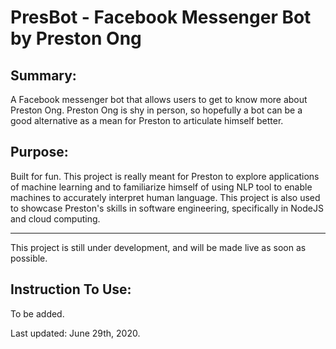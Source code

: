 # PresBot - Facebook Messenger Bot by Preston Ong

## Summary:
A Facebook messenger bot that allows users to get to know more about Preston Ong. 
Preston Ong is shy in person, so hopefully a bot can be a good alternative as a mean for Preston to articulate himself better. 

## Purpose:
Built for fun. This project is really meant for Preston to explore applications of machine learning and to familiarize himself of using NLP tool to enable machines to accurately interpret human language. This project is also used to showcase Preston's skills in software engineering, specifically in NodeJS and cloud computing.

----------

This project is still under development, and will be made live as soon as possible.

## Instruction To Use:
To be added.

Last updated: June 29th, 2020.
